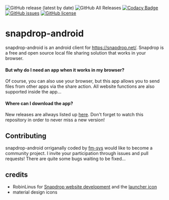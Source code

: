 ![GitHub release (latest by date)](https://img.shields.io/github/v/release/fm-sys/snapdrop-android) ![GitHub All Releases](https://img.shields.io/github/downloads/fm-sys/snapdrop-android/total) [![Codacy Badge](https://app.codacy.com/project/badge/Grade/6a918bb3dc624cba87b5139f2cb4597d)](https://www.codacy.com/gh/fm-sys/snapdrop-android/dashboard?utm_source=github.com&amp;utm_medium=referral&amp;utm_content=fm-sys/snapdrop-android&amp;utm_campaign=Badge_Grade) [![GitHub issues](https://img.shields.io/github/issues/fm-sys/snapdrop-android)](https://github.com/fm-sys/snapdrop-android/issues) [![GitHub license](https://img.shields.io/github/license/fm-sys/snapdrop-android)](https://github.com/fm-sys/snapdrop-android/blob/master/LICENSE)
# snapdrop-android
snapdrop-android is an android client for https://snapdrop.net/. Snapdrop is a free and open source local file sharing solution that works in your browser.

#### But why do I need an app when it works in my browser? 
Of course, you can also use your browser, but this app allows you to send files from other apps via the share action. All website functions are also supported inside the app...

#### Where can I download the app?
New releases are allways listed up [here](https://github.com/fm-sys/snapdrop-android/releases/). Don't forget to watch this repository in order to never miss a new version!

## Contributing

snapdrop-android orriganally coded by [fm-sys](https://github.com/fm-sys) would like to become a community project. I invite your participation through issues and pull requests! There are quite some bugs waiting to be fixed...

## credits
- RobinLinus for [Snapdrop website development](https://github.com/RobinLinus/snapdrop) and the [launcher icon](client/images/logo_blue_512x512.png)
- material design icons 
